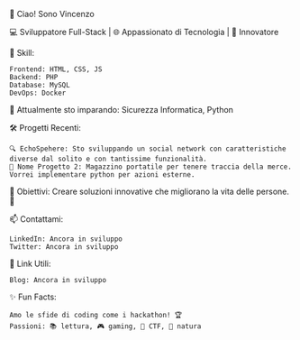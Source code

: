 👋 Ciao! Sono Vincenzo

💻 Sviluppatore Full-Stack | 🌐 Appassionato di Tecnologia | 🚀 Innovatore

🔧 Skill:

    Frontend: HTML, CSS, JS
    Backend: PHP
    Database: MySQL
    DevOps: Docker

🌱 Attualmente sto imparando: Sicurezza Informatica, Python

🛠️ Progetti Recenti:

    🔍 EchoSpehere: Sto sviluppando un social network con caratteristiche diverse dal solito e con tantissime funzionalità.
    🎨 Nome Progetto 2: Magazzino portatile per tenere traccia della merce. Vorrei implementare python per azioni esterne.

🎯 Obiettivi: Creare soluzioni innovative che migliorano la vita delle persone. 🌟

📫 Contattami:

    LinkedIn: Ancora in sviluppo
    Twitter: Ancora in sviluppo

🔗 Link Utili:

    Blog: Ancora in sviluppo

✨ Fun Facts:

    Amo le sfide di coding come i hackathon! 🏆
    Passioni: 📚 lettura, 🎮 gaming, 🔎 CTF, 🍂 natura

